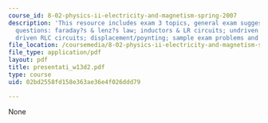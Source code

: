 ```yaml
---
course_id: 8-02-physics-ii-electricity-and-magnetism-spring-2007
description: 'This resource includes exam 3 topics, general exam suggestions, prs
  questions: faraday?s & lenz?s law; inductors & LR circuits; undriven RLC circuits;
  driven RLC circuits; displacement/poynting; sample exam problems and solutions.'
file_location: /coursemedia/8-02-physics-ii-electricity-and-magnetism-spring-2007/02bd2558fd158e363ae36e4f026ddd79_presentati_w13d2.pdf
file_type: application/pdf
layout: pdf
title: presentati_w13d2.pdf
type: course
uid: 02bd2558fd158e363ae36e4f026ddd79

---
```

None